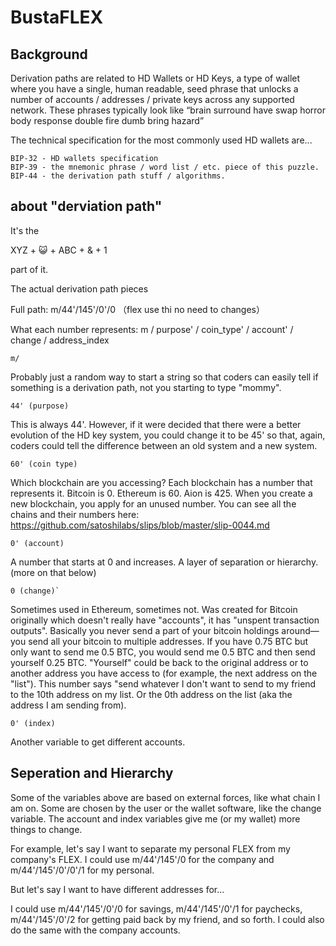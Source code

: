 # BustaFLEX

## Background

Derivation paths are related to HD Wallets or HD Keys, a type of wallet where you have a single, human readable, seed phrase that unlocks a number of accounts / addresses / private keys across any supported network. These phrases typically look like “brain surround have swap horror body response double fire dumb bring hazard”

The technical specification for the most commonly used HD wallets are...

    BIP-32 - HD wallets specification
    BIP-39 - the mnemonic phrase / word list / etc. piece of this puzzle.
    BIP-44 - the derivation path stuff / algorithms.


## about "derviation path"
It's the

   XYZ + 😺 + ABC + & + 1

part of it.

The actual derivation path pieces

Full path: m/44'/145'/0'/0 （flex use thi no need to changes）

What each number represents: m / purpose' / coin_type' / account' / change / address_index

    m/

Probably just a random way to start a string so that coders can easily tell if something is a derivation path, not you starting to type "mommy".

    44' (purpose)

This is always 44'. However, if it were decided that there were a better evolution of the HD key system, you could change it to be 45' so that, again, coders could tell the difference between an old system and a new system.

    60' (coin type)

Which blockchain are you accessing? Each blockchain has a number that represents it. Bitcoin is 0. Ethereum is 60. Aion is 425. When you create a new blockchain, you apply for an unused number. You can see all the chains and their numbers here: https://github.com/satoshilabs/slips/blob/master/slip-0044.md

    0' (account)

A number that starts at 0 and increases. A layer of separation or hierarchy. (more on that below)

    0 (change)`

Sometimes used in Ethereum, sometimes not. Was created for Bitcoin originally which doesn't really have "accounts", it has "unspent transaction outputs". Basically you never send a part of your bitcoin holdings around—you send all your bitcoin to multiple addresses. If you have 0.75 BTC but only want to send me 0.5 BTC, you would send me 0.5 BTC and then send yourself 0.25 BTC. "Yourself" could be back to the original address or to another address you have access to (for example, the next address on the "list"). This number says "send whatever I don't want to send to my friend to the 10th address on my list. Or the 0th address on the list (aka the address I am sending from).

    0' (index)

Another variable to get different accounts.

## Seperation and Hierarchy

Some of the variables above are based on external forces, like what chain I am on. Some are chosen by the user or the wallet software, like the change variable. The account and index variables give me (or my wallet) more things to change.

For example, let's say I want to separate my personal FLEX from my company's FLEX. I could use m/44'/145'/0 for the company and m/44'/145'/0'/0'/1 for my personal.

But let's say I want to have different addresses for...

I could use m/44'/145'/0'/0 for savings, m/44'/145'/0'/1 for paychecks, m/44'/145'/0'/2 for getting paid back by my friend, and so forth. I could also do the same with the company accounts. 
